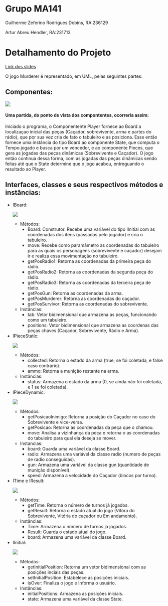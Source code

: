 # Grupo MA141
<p>Guilherme Zeferino Rodrigues Dobins, RA:236129
<p>Artur Abreu Hendler, RA:231713

# Detalhamento do Projeto
[Link dos slides](https://docs.google.com/presentation/d/1pCGv_wNoytKBnk53aXQAfj_TzJ8oRLM61EuP9PZzEOQ/edit?ts=5ec3fd09#slide=id.g858dc2d46b_0_18)
<p>O jogo Murderer é representado, em UML, pelas seguintes partes:

## Componentes:
![](components.png)
#### Uma partida, do ponto de vista dos compontentes, ocorreria assim:
<p>Iniciado o programa, o Componentente Player fornece ao Board a localizaçao inicial das peças (Caçador, sobrevivente, arma e partes do rádio), que por sua vez cria de fato o tabuleiro e as posiciona. Esse então fornece uma instância do tipo Board ao componente State, que computa o Tempo jogado e busca por um vencedor, e ao componente Pieces, que gera as jogadas das peças dinâmicas (Sobrevivente e Caçador). O jogo então continua dessa forma, com as jogadas das peças dinâmicas sendo feitas até que o State determine que o jogo acabou, entreguando o resultado ao Player.

## Interfaces, classes e seus respectivos métodos e instâncias:
* IBoard:<p>
![](UMLBoard.png)
  * Métodos:
     * Board: Construtor. Recebe uma variável do tipo IInitial com as coordenadas dos itens (passadas pelo jogador) e cria o tabuleiro.
     * move: Recebe como paramâmetro as coordenadas do tabuleiro para as quais os personagens (sobrevivente e caçador) desejam ir e realiza essa movimentação no tabuleiro.
     * getPosRadio1: Retorna as coordenadas da primeira peça do rádio.
     * getPosRadio2: Retorna as coordenadas da segunda peça do rádio.
     * getPosRadio3: Retorna as coordenadas da terceira peça de rádio.
     * getPosGun: Retorna as coordenadas da arma.
     * getPosMurderer: Retorna as coordenadas do caçador.
     * getPosSurvivor: Retorna as coordenadas do sobrevivente.
  * Instâncias: 
     * tab: Vetor bidimensional que armazena as peças, funcionando como um tabuleiro.
     * positions: Vetor bidimensional que armazena as coordenas das peças chaves (Caçador, Sobrevivente, Rádio e Arma).
* IPieceStatic:<p>
 ![](UMLPieceStatic.png)
  * Métodos:
     * collected: Retorna o estado da arma (true, se foi coletada, e false caso contrário).
     * ammo: Retorna a munição restante na arma.
  * Instâncias:
     * status: Armazena o estado da arma (0, se ainda não foi coletada, e 1 se foi coletada).
* IPieceDynamic:<p>
![](IPieceDynamic.png)
  * Métodos:
     * getPosicaoInimigo: Retorna a posição do Caçador no caso do Sobrevivente e vice-versa. 
     * getPosicao: Retorna as coordenadas da peça que o chamou.
     * move: Analisa a vizinhança da peça e retorna o as coordenadas do tabuleiro para qual ela deseja se mover.
   * Instancias: 
     * board: Guarda uma variável da classe Board.
     * radio: Armazena uma variável da classe radio (numero de peças de radio conseguidas).
     * gun: Armazena uma variável da classe gun (quantidade de munição disponível).
     * speed: Armazena a velocidade do Caçador (blocos por turno).
 * ITime e IResult:<p>
 ![](State.png)
   * Métodos:
     * getTime: Retorna o número de turnos já jogados.
     * getResult: Retorna o estado atual do jogo (Vítóra do Sobrevivente, Vitória do caçador ou Em andamento).
   * Instâncias:
     * Time: Armazena o número de turnos já jogados.
     * Result: Guarda o estado atual do jogo.
     * board: Armazena uma variável da classe Board.
* IInitial:<p>
![](Playerv2.png)
   * Métodos:
     * getInitialPosition: Retorna um vetor bidimensional com as posições inciais das peças.
     * setInitialPosition: Estabelece as posições iniciais.
     * isOver: Finaliza o jogo e Informa o usuário.
   * Instâncias:
     * initialPositions: Armazena as posições iniciais.
     * state: Armazena uma variável da classe State.
 
 
